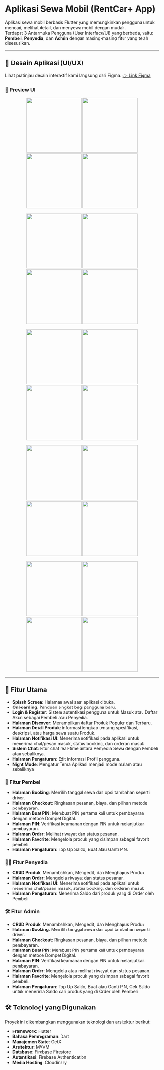 # Aplikasi Sewa Mobil (RentCar+ App)

Aplikasi sewa mobil berbasis Flutter yang memungkinkan pengguna untuk mencari, melihat detail, dan menyewa mobil dengan mudah.  
Terdapat 3 Antarmuka Pengguna (User Interface/UI) yang berbeda, yaitu: **Pembeli**, **Penyedia**, dan **Admin** dengan masing-masing fitur yang telah disesuaikan.

---

## 📱 Desain Aplikasi (UI/UX)

Lihat pratinjau desain interaktif kami langsung dari Figma.
[👉 Link Figma](https://www.figma.com/design/72flWeSJv6ZKEyxYKSNmbZ/RentCar--App?node-id=0-1&p=f&t=OZkWQbtmndWUNdzD-0)

### 📸 Preview UI

<p align="center">
    <img src="docs/preview/splash_screen.png" width="180"/>
    <img src="docs/preview/daftar.png" width="180"/>
    <img src="docs/preview/daftar_state.png" width="180"/>
    <img src="docs/preview/masuk.png" width="180"/>
</p>

<p align="center">
    <img src="docs/preview/beranda_customer.png" width="180"/>
    <img src="docs/preview/beranda_customer_setelah_order.png.png" width="180"/>
    <img src="docs/preview/chat_list.png.png.png" width="180"/>
    <img src="docs/preview/chat_customer.png.png.png" width="180"/>
</p>

<p align="center">
    <img src="docs/preview/chatting_customer_typing.png.png.png.png" width="180"/>
    <img src="docs/preview/notifikasi_customer.png.png.png.png" width="180"/>
    <img src="docs/preview/pesanan_customer.png" width="180"/>
    <img src="docs/preview/favorit_customer.png.png.png" width="180"/>
</p>

<p align="center">
    <img src="docs/preview/detail_customer.png.png" width="180"/>
    <img src="docs/preview/booking_customer.png.png" width="180"/>
    <img src="docs/preview/booking_customer_field_kosong.png.png" width="180"/>
    <img src="docs/preview/checkout_customer.png.png" width="180"/>
</p>

<p align="center">
    <img src="docs/preview/checkout_customer_saldo0.png.png" width="180"/>
    <img src="docs/preview/pin.png" width="180"/>
    <img src="docs/preview/booking_sukses.png.png" width="180"/>
    <img src="docs/preview/pengaturan_customer.png.png.png.png" width="180"/>
</p>

---

## 🚀 Fitur Utama

- **Splash Screen**: Halaman awal saat aplikasi dibuka.
- **Onboarding**: Panduan singkat bagi pengguna baru.
- **Login & Register**: Sistem autentikasi pengguna untuk Masuk atau Daftar Akun sebagai Pembeli atau Penyedia.
- **Halaman Discover**: Menampilkan daftar Produk Populer dan Terbaru.
- **Halaman Detail Produk**: Informasi lengkap tentang spesifikasi, deskripsi, atau harga sewa suatu Produk.
- **Halaman Notifikasi UI**: Menerima notifikasi pada aplikasi untuk menerima chat/pesan masuk, status booking, dan orderan masuk
- **Sistem Chat**: Fitur chat real-time antara Penyedia Sewa dengan Pembeli atau sebaliknya.
- **Halaman Pengaturan**: Edit informasi Profil pengguna.
- **Night Mode**: Mengatur Tema Aplikasi menjadi mode malam atau sebaliknya

### 👤 Fitur Pembeli

- **Halaman Booking**: Memilih tanggal sewa dan opsi tambahan seperti driver.
- **Halaman Checkout**: Ringkasan pesanan, biaya, dan pilihan metode pembayaran.
- **Halaman Buat PIN**: Membuat PIN pertama kali untuk pembayaran dengan metode Dompet Digital.
- **Halaman PIN**: Verifikasi keamanan dengan PIN untuk melanjutkan pembayaran.
- **Halaman Order**: Melihat riwayat dan status pesanan.
- **Halaman Favorite**: Mengelola produk yang disimpan sebagai favorit pembeli.
- **Halaman Pengaturan**: Top Up Saldo, Buat atau Ganti PIN.

### 👨‍💼 Fitur Penyedia

- **CRUD Produk**: Menambahkan, Mengedit, dan Menghapus Produk
- **Halaman Order**: Mengelola riwayat dan status pesanan.
- **Halaman Notifikasi UI**: Menerima notifikasi pada aplikasi untuk menerima chat/pesan masuk, status booking, dan orderan masuk
- **Halaman Pengaturan**: Menerima Saldo dari produk yang di Order oleh Pembeli

### 🛠️ Fitur Admin

- **CRUD Produk**: Menambahkan, Mengedit, dan Menghapus Produk
- **Halaman Booking**: Memilih tanggal sewa dan opsi tambahan seperti driver.
- **Halaman Checkout**: Ringkasan pesanan, biaya, dan pilihan metode pembayaran.
- **Halaman Buat PIN**: Membuat PIN pertama kali untuk pembayaran dengan metode Dompet Digital.
- **Halaman PIN**: Verifikasi keamanan dengan PIN untuk melanjutkan pembayaran.
- **Halaman Order**: Mengelola atau melihat riwayat dan status pesanan.
- **Halaman Favorite**: Mengelola produk yang disimpan sebagai favorit pembeli.
- **Halaman Pengaturan**: Top Up Saldo, Buat atau Ganti PIN, Cek Saldo untuk menerima Saldo dari produk yang di Order oleh Pembeli

## 🛠️ Teknologi yang Digunakan

Proyek ini dikembangkan menggunakan teknologi dan arsitektur berikut:

- **Framework**: Flutter
- **Bahasa Pemrograman**: Dart
- **Manajemen State**: GetX
- **Arsitektur**: MVVM
- **Database**: Firebase Firestore
- **Autentikasi**: Firebase Authentication
- **Media Hosting**: Cloudinary
